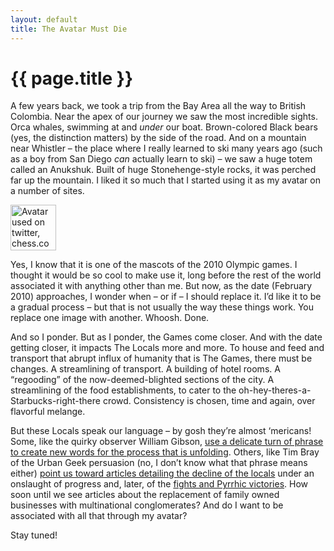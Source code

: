 ```yaml
---
layout: default
title: The Avatar Must Die
---
```

# {{ page.title }}
<p>A few years back, we took a trip from the Bay Area all the way to British Colombia. Near the apex of our journey we saw the most incredible sights. Orca whales, swimming at and <em>under</em> our boat. Brown-colored Black bears (yes, the distinction matters) by the side of the road. And on a mountain near Whistler – the place where I really learned to ski many years ago (such as a boy from San Diego <em>can</em> actually learn to ski) – we saw a huge totem called an Anukshuk. Built of huge Stonehenge-style rocks, it was perched  far up the mountain. I liked it so much that I started using it as my avatar on a number of sites.</p>
<p><img class="size-full wp-image-56 alignright" title="Anukshuk" src="http://johnb.github.io/wp-content/uploads/2009/05/johnb_avatar.jpg" alt="Avatar used on twitter, chess.com and others" width="73" height="73"></p>
<p>Yes, I know that it is one of the mascots of the 2010 Olympic games. I thought it would be so cool to make use it, long before the rest of the world associated it with anything other than me. But now, as the date (February 2010) approaches, I wonder when – or if – I should replace it. I’d like it to be a gradual process – but that is not usually the way these things work. You replace one image with another. Whoosh. Done.</p>
<p>And so I ponder. But as I ponder, the Games come closer. And with the date getting closer, it impacts The Locals more and more. To house and feed and transport that abrupt influx of humanity that is The Games, there must be changes. A streamlining of transport. A building of hotel rooms. A “regooding” of the now-deemed-blighted sections of the city. A streamlining of the food establishments, to cater to the oh-hey-theres-a-Starbucks-right-there crowd. Consistency is chosen, time and again, over flavorful melange.</p>
<p>But these Locals speak our language – by gosh they’re almost ‘mericans! Some, like the quirky observer William Gibson, <a class="wp-caption" title='William Gibson defines "regood"' href="http://www.theglobeandmail.com/archives/article761742.ece" target="_self">use a delicate turn of phrase to create new words for the process that is unfolding</a>. Others, like Tim Bray of the Urban Geek persuasion (no, I don’t know what that phrase means either) <a class="wp-caption" title="just follow the damn link" href="http://www.tbray.org/ongoing/When/200x/2007/05/31/Gone-World" target="_self">point us toward</a><a href="http://thetyee.ca/News/2007/05/30/RAVCambie/"> articles detailing the decline of the locals</a> under an onslaught of progress and, later, of the <a href="http://www.tbray.org/ongoing/When/200x/2009/05/27/Justice">fights and Pyrrhic victories</a>. How soon until we see articles about the replacement of family owned businesses with multinational conglomerates? And do I want to be associated with all that through my avatar?</p>
<p>Stay tuned!</p>
